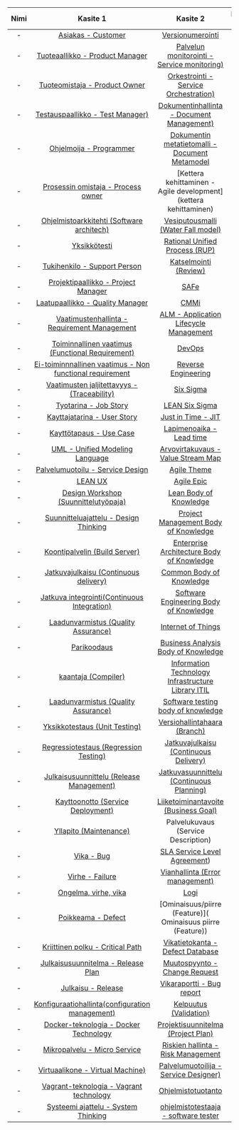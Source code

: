 
| Nimi | Kasite 1 | Kasite 2 | Kasite 3 |
|:-:|:-:|:-:| :-:|
| - | [Asiakas - Customer](asiakas) | [Versionumerointi](versionumerointi) | - |
| - | [Tuoteaallikko - Product Manager](Tuotepaallikko) | [Palvelun monitorointi - Service monitoring)](Monitorointi) | - |
| - | [Tuoteomistaja - Product Owner](tuoteomistaja) | [Orkestrointi - Service Orchestration)](orkestrointi) | - |
| - | [Testauspaallikko - Test Manager)](testauspaallikko) | [Dokumentinhallinta - Document Management)](dokumentinhallinta) | - |
| - | [Ohjelmoija - Programmer](ohjelmoija) | [Dokumentin metatietomalli - Document Metamodel](dokumenttien-metamallit) | - |
| - | [Prosessin omistaja - Process owner](prosessinomistaja) | [Kettera kehittaminen - Agile development](kettera kehittaminen) | - |
| - | [Ohjelmistoarkkitehti (Software architech)](ohjelmistoarkkitehti-(Software-architech)) | [Vesiputousmalli (Water Fall model)](Vesiputousmalli) |  - |
| - | [Yksikkötesti](unit-test) | [Rational Unified Process (RUP)](rational-unified-process) | - |
| - | [Tukihenkilo - Support Person](tukihenkilo) | [Katselmointi (Review)](katselmointi) | - |
| - | [Projektipaallikko - Project Manager]() | [SAFe](scalede-agile-framework) | - |
| - | [Laatupaallikko - Quality Manager](laatupaallikko) | [CMMi](cmmi) | - |
| - | [Vaatimustenhallinta - Requirement Management](vaatimustenhallinta) | [ALM - Application Lifecycle Management](application-lifecycle-management) | - |
| - | [Toiminnallinen vaatimus (Functional Requirement)](toiminnallinen-vaatimus) | [DevOps](devops) | - |
| - | [Ei-toiminnnallinen vaatimus - Non functional requirement](Ei-toiminnalinen-vaatimus) | [Reverse Engineering](Reverse-Engineering) | - |
| - | [Vaatimusten jaljitettavyys - (Traceability)](traceability) | [Six Sigma](six-sigma) |- |
| - | [Tyotarina - Job Story](tyotarina) | [LEAN Six Sigma](lean-six-sigma) | - |
| - | [Kayttajatarina - User Story](kayttajatarina) | [Just in Time - JIT](just-in-time) | - |
| - | [Kayttötapaus - Use Case ](kayttotapaus) | [Lapimenoaika - Lead time](lapimenoaika) | - |
| - | [UML - Unified Modeling Language](UML) | [Arvovirtakuvaus -Value Stream Map](arvovirtakuvaus) | - |
| - | [Palvelumuotoilu - Service Design](Palvelumuotoilu) | [Agile Theme](Agile-Theme) |- |
| - | [LEAN UX](Lean-Ux) | [Agile Epic](Agile-Epic) |- |
| - | [Design Workshop (Suunnittelutyöpaja)](Design-Workshop) | [Lean Body of Knowledge](Lean-Body-of-Knowledge) | - | - |
| - | [Suunnitteluajattelu - Design Thinking](Design-Thinking) | [Project Management Body of Knowledge](Project-Management-Body-of-Knowledge) | - |
| - | [Koontipalvelin (Build Server)](koontipalvelin) | [Enterprise Architecture Body of Knowledge](enterprise-architecture-body-of-knowledge) | - |
| - | [Jatkuvajulkaisu (Continuous delivery)](jatkuva-julkaisu) | [Common Body of Knowledge](common-body-of-knowledge) | - |
| - | [Jatkuva integrointi(Continuous Integration)](Jatkuva-integrointi) | [Software Engineering Body of Knowledge](Software-Engineering-Body-of-Knowledge) | - |
| - | [Laadunvarmistus (Quality Assurance)](laadunhallinta) | [Internet of Things](Esineiden-Internet) | - |
| - | [Parikoodaus](parikoodaus) | [Business Analysis Body of Knowledge](business-analysis-body-of-knowledge) | - |
| - | [kaantaja (Compiler)](kaantaja(compiler)) | [Information Technology Infrastructure Library ITIL](itil) | - |
| - | [Laadunvarmistus (Quality Assurance)](laadunvarmistus) | [Software testing body of knowledge](software-testing-body-of-knowledge) |- |
| - | [Yksikkotestaus (Unit Testing)](Yksikkotestaus) | [Versiohallintahaara (Branch)](versiohallintahaara) | - |
| - | [Regressiotestaus (Regression Testing)](regressio-testaus) | [Jatkuvajulkaisu (Continuous Delivery)](jatkuvajulkaisu) |- |
| - | [Julkaisusuunnittelu (Release Management)](julkaisusuunnittelu) | [Jatkuvasuunnittelu (Continuous Planning)](jatkuvasuunnittelu) | - |
| - | [Kayttoonotto (Service Deployment)](regressio-testaus) | [Liiketoiminantavoite (Business Goal)](liiketoimintatavoite) |- |
| - | [Yllapito (Maintenance)](yllapito) | Palvelukuvaus (Service Description) |- |
| - | [Vika - Bug](Vika-(bug)) | [SLA Service Level Agreement](service-level-agreement)) |- |
| - | [Virhe - Failure](Virhe) | [Vianhallinta (Error management)](vianhallinta) |- |
| - | [Ongelma, virhe, vika](ongelma) | [Logi](logi) |- |
| - | [Poikkeama - Defect]( Poikkeama(Defect)) | [Ominaisuus/piirre (Feature)]( Ominaisuus piirre (Feature)) | - |
| - | [Kriittinen polku - Critical Path](Kriittinen-polku) | [Vikatietokanta - Defect Database]() | - |
| - | [Julkaisusuunnitelma - Release Plan](julkaisusuunnitelma)  | [Muutospyynto - Change Request](muutospyynto)  | - |
| - | [Julkaisu - Release](Julkaisu-(Release)) | [Vikaraportti - Bug report](Vikaraportti-(Bug-Report))| - |  [Versiohallinta  - version control](versionhallinta) | [Tarkistus (Verifiointi)](verifikaatio) | - |
| - | [Konfiguraatiohallinta(configuration management)](konfiguraatiohallinta) | [Kelpuutus (Validation)](kelpuutus) | - |
| - | [Docker-teknologia - Docker Technology](Docker-kontti) | [Projektisuunnitelma (Project Plan)](Projektisuunnitelma) | - |
| - | [Mikropalvelu - Micro Service](mikropalvelu) | [Riskien hallinta - Risk Management](riskienhallinta) |- |
| - | [Virtuaalikone - Virtual Machine)](vvirtuaalikone) | [Palvelumuotoilija - Service Designer)](palvelumuotoilija) |- |
| - | [Vagrant-teknologia - Vagrant technology](vagrant-technology) | [Ohjelmistotuotanto](Ohjelmistotuotanto) |
| - | [Systeemi ajattelu - System Thinking](systeemiajattelu) | [ohjelmistotestaaja - software tester](ohjelmistotestaaja)  | 



